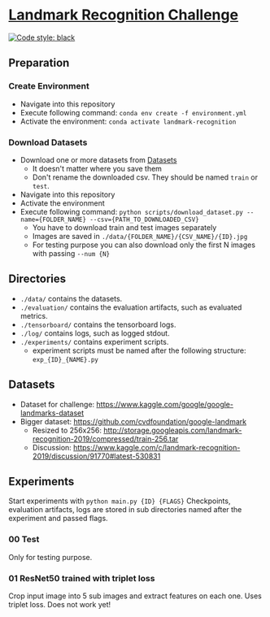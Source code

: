 # [Landmark Recognition Challenge](https://www.kaggle.com/c/landmark-recognition-2019)
[![Code style: black](https://img.shields.io/badge/code%20style-black-000000.svg)](https://github.com/python/black)

## Preparation
### Create Environment
- Navigate into this repository
- Execute following command: `conda env create -f environment.yml`
- Activate the environment: `conda activate landmark-recognition`
### Download Datasets
- Download one or more datasets from [Datasets](#datasets) 
    - It doesn't matter where you save them
    - Don't rename the downloaded csv. They should be named `train` or `test`.
- Navigate into this repository
- Activate the environment
- Execute following command: 
    `python scripts/download_dataset.py --name={FOLDER_NAME} --csv={PATH_TO_DOWNLOADED_CSV}`
    - You have to download train and test images separately
    - Images are saved in `./data/{FOLDER_NAME}/{CSV_NAME}/{ID}.jpg`
    - For testing purpose you can also download only the first N images with passing `--num {N}`

## Directories
- `./data/` contains the datasets.
- `./evaluation/` contains the evaluation artifacts, such as evaluated metrics.
- `./tensorboard/` contains the tensorboard logs.
- `./log/` contains logs, such as logged stdout.
- `./experiments/` contains experiment scripts.
    - experiment scripts must be named after the following structure: `exp_{ID}_{NAME}.py`

## Datasets
- Dataset for challenge: https://www.kaggle.com/google/google-landmarks-dataset
- Bigger dataset: https://github.com/cvdfoundation/google-landmark
    - Resized to 256x256: http://storage.googleapis.com/landmark-recognition-2019/compressed/train-256.tar
    - Discussion: https://www.kaggle.com/c/landmark-recognition-2019/discussion/91770#latest-530831

## Experiments
Start experiments with `python main.py {ID} {FLAGS}`
Checkpoints, evaluation artifacts, logs are stored in sub directories named after the experiment and passed flags.
### 00 Test
Only for testing purpose.
### 01 ResNet50 trained with triplet loss
Crop input image into 5 sub images and extract features on each one. Uses triplet loss. Does not work yet!
